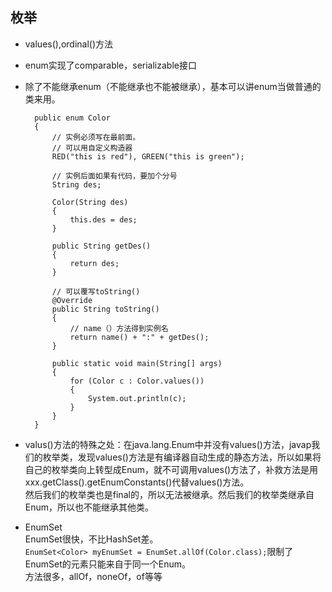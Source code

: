 ## 枚举

- values(),ordinal()方法
- enum实现了comparable，serializable接口
- 除了不能继承enum（不能继承也不能被继承），基本可以讲enum当做普通的类来用。

		public enum Color
		{
		    // 实例必须写在最前面。
		    // 可以用自定义构造器
		    RED("this is red"), GREEN("this is green");
		
		    // 实例后面如果有代码，要加个分号
		    String des;
		
		    Color(String des)
		    {
		        this.des = des;
		    }
		
		    public String getDes()
		    {
		        return des;
		    }
		
		    // 可以覆写toString()
		    @Override
		    public String toString()
		    {
		        // name（）方法得到实例名
		        return name() + ":" + getDes();
		    }
		
		    public static void main(String[] args)
		    {
		        for (Color c : Color.values())
		        {
		            System.out.println(c);
		        }
		    }
		}

- valus()方法的特殊之处：在java.lang.Enum中并没有values()方法，javap我们的枚举类，发现values()方法是有编译器自动生成的静态方法，所以如果将自己的枚举类向上转型成Enum，就不可调用values()方法了，补救方法是用xxx.getClass().getEnumConstants()代替values()方法。  
然后我们的枚举类也是final的，所以无法被继承。然后我们的枚举类继承自Enum，所以也不能继承其他类。

- EnumSet  
EnumSet很快，不比HashSet差。  
```EnumSet<Color> myEnumSet = EnumSet.allOf(Color.class);```限制了EnumSet的元素只能来自于同一个Enum。  
方法很多，allOf，noneOf，of等等
